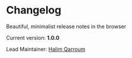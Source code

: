 # Changelog

Beautiful, minimalist release notes in the browser

Current version: **1.0.0**

Lead Maintainer: [Halim Qarroum](mailto:hqm.post@gmail.com)
